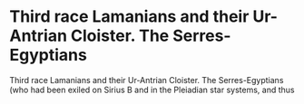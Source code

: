 # Third race Lamanians and their Ur-Antrian Cloister. The Serres-Egyptians

Third race Lamanians and their Ur-Antrian Cloister. The Serres-Egyptians
(who had been exiled on Sirius B and in the Pleiadian star systems, and thus
